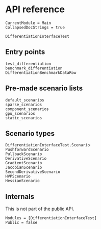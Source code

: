 # API reference

```@meta
CurrentModule = Main
CollapsedDocStrings = true
```

```@docs
DifferentiationInterfaceTest
```

## Entry points

```@docs
test_differentiation
benchmark_differentiation
DifferentiationBenchmarkDataRow
```

## Pre-made scenario lists

```@docs
default_scenarios
sparse_scenarios
component_scenarios
gpu_scenarios
static_scenarios
```

## Scenario types

```@docs
DifferentiationInterfaceTest.Scenario
PushforwardScenario
PullbackScenario
DerivativeScenario
GradientScenario
JacobianScenario
SecondDerivativeScenario
HVPScenario
HessianScenario
```

## Internals

This is not part of the public API.

```@autodocs
Modules = [DifferentiationInterfaceTest]
Public = false
```
